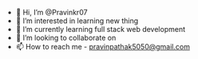 - 👋 Hi, I’m @Pravinkr07
- 👀 I’m interested in learning new thing 
- 🌱 I’m currently learning full stack web development
- 💞️ I’m looking to collaborate on 
- 📫 How to reach me - pravinpathak5050@gmail.com

<!---
Pravinkr07/Pravinkr07 is a ✨ special ✨ repository because its `README.md` (this file) appears on your GitHub profile.
You can click the Preview link to take a look at your changes.
--->
